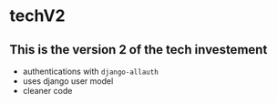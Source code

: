 # techV2

## This is the version 2 of the tech investement 
- authentications with `django-allauth`
- uses django user model
- cleaner code
